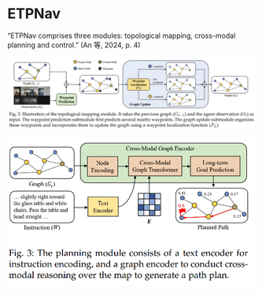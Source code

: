 # ETPNav 

“ETPNav comprises three modules: topological mapping, cross-modal planning and control.” (An 等, 2024, p. 4)

![7cdd6ae394c876b32cf566b4e3bcac50](assets/7cdd6ae394c876b32cf566b4e3bcac50.png)

![fab30bb450d61a1dc2cb7d857e5212f8](assets/fab30bb450d61a1dc2cb7d857e5212f8.png)
